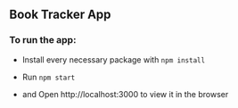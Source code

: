 ## Book Tracker App

### To run the app:

- Install every necessary package with `npm install`

- Run `npm start`

- and Open http://localhost:3000 to view it in the browser
